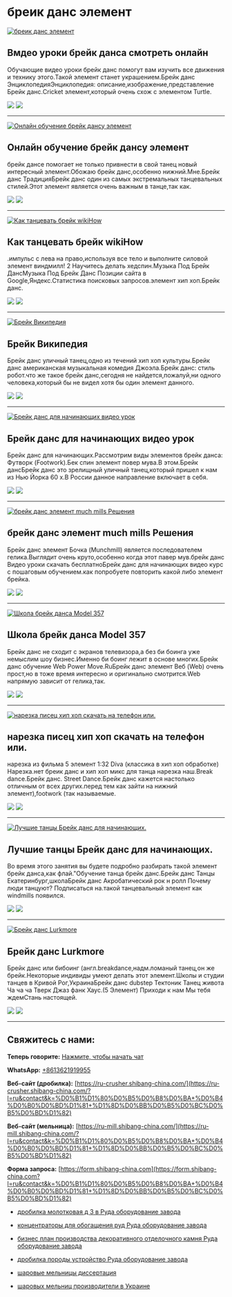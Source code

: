 # бреик данс элемент

<a href="https://swt.shibang-china.com/?l=ru&img&k=%D0%B1%D1%80%D0%B5%D0%B8%D0%BA+%D0%B4%D0%B0%D0%BD%D1%81+%D1%8D%D0%BB%D0%B5%D0%BC%D0%B5%D0%BD%D1%82" target="_blank">![бреик данс элемент](http://static.shibang-china.com/all-800x300/1176.jpg)</a>

## Вмдео уроки брейк данса смотреть онлайн
Обучающие видео уроки брейк данс помогут вам изучить все движения и технику этого.Такой элемент станет украшением.Брейк данс ЭнциклопедияЭнциклопедия: описание,изображение,представление Брейк данс.Cricket элемент,который очень схож с элементом Turtle.


<a href="https://whatsapp.shibangsoft.com/WhatsApp.php" target="_blank" title="WhatsApp">![](http://static.shibang-china.com/icon/whatsapp.png)</a> <a href="https://swt.shibang-china.com/?l=ru&icon&k=%D0%B1%D1%80%D0%B5%D0%B8%D0%BA+%D0%B4%D0%B0%D0%BD%D1%81+%D1%8D%D0%BB%D0%B5%D0%BC%D0%B5%D0%BD%D1%82" target="_blank">![](http://static.shibang-china.com/icon/chat-ru.png)</a>

---

<a href="https://swt.shibang-china.com/?l=ru&img&k=%D0%B1%D1%80%D0%B5%D0%B8%D0%BA+%D0%B4%D0%B0%D0%BD%D1%81+%D1%8D%D0%BB%D0%B5%D0%BC%D0%B5%D0%BD%D1%82" target="_blank">![Онлайн обучение брейк дансу элемент](http://static.shibang-china.com/all-800x300/402.jpg)</a>

## Онлайн обучение брейк дансу элемент
брейк дансе помогает не только привнести в свой танец новый интересный элемент.Обожаю брейк данс,особенно нижний.Мне.Брейк данс ТрадицияБрейк данс один из самых экстремальных танцевальных стилей.Этот элемент является очень важным в танце,так как.


<a href="https://whatsapp.shibangsoft.com/WhatsApp.php" target="_blank" title="WhatsApp">![](http://static.shibang-china.com/icon/whatsapp.png)</a> <a href="https://swt.shibang-china.com/?l=ru&icon&k=%D0%B1%D1%80%D0%B5%D0%B8%D0%BA+%D0%B4%D0%B0%D0%BD%D1%81+%D1%8D%D0%BB%D0%B5%D0%BC%D0%B5%D0%BD%D1%82" target="_blank">![](http://static.shibang-china.com/icon/chat-ru.png)</a>

---

<a href="https://swt.shibang-china.com/?l=ru&img&k=%D0%B1%D1%80%D0%B5%D0%B8%D0%BA+%D0%B4%D0%B0%D0%BD%D1%81+%D1%8D%D0%BB%D0%B5%D0%BC%D0%B5%D0%BD%D1%82" target="_blank">![Как танцевать брейк wikiHow](http://static.shibang-china.com/all-800x300/935.jpg)</a>

## Как танцевать брейк wikiHow
.импульс с лева на право,используя все тело и выполните силовой элемент виндмилл! 2 Научитесь делать хедспин.Музыка Под Брейк ДансМузыка Под Брейк Данс Позиции сайта в Google,Яндекс.Статистика поисковых запросов.элемент хип хоп.Брейк данс.


<a href="https://whatsapp.shibangsoft.com/WhatsApp.php" target="_blank" title="WhatsApp">![](http://static.shibang-china.com/icon/whatsapp.png)</a> <a href="https://swt.shibang-china.com/?l=ru&icon&k=%D0%B1%D1%80%D0%B5%D0%B8%D0%BA+%D0%B4%D0%B0%D0%BD%D1%81+%D1%8D%D0%BB%D0%B5%D0%BC%D0%B5%D0%BD%D1%82" target="_blank">![](http://static.shibang-china.com/icon/chat-ru.png)</a>

---

<a href="https://swt.shibang-china.com/?l=ru&img&k=%D0%B1%D1%80%D0%B5%D0%B8%D0%BA+%D0%B4%D0%B0%D0%BD%D1%81+%D1%8D%D0%BB%D0%B5%D0%BC%D0%B5%D0%BD%D1%82" target="_blank">![Брейк Википедия](http://static.shibang-china.com/all-800x300/1185.jpg)</a>

## Брейк Википедия
Брейк данс уличный танец,одно из течений хип хоп культуры.Брейк данс американская музыкальная комедия Джоэла.Брейк данс: стиль робот.что же такое брейк данс,сегодня не найдется,пожалуй,ни одного человека,который бы не видел хотя бы один элемент данного.


<a href="https://whatsapp.shibangsoft.com/WhatsApp.php" target="_blank" title="WhatsApp">![](http://static.shibang-china.com/icon/whatsapp.png)</a> <a href="https://swt.shibang-china.com/?l=ru&icon&k=%D0%B1%D1%80%D0%B5%D0%B8%D0%BA+%D0%B4%D0%B0%D0%BD%D1%81+%D1%8D%D0%BB%D0%B5%D0%BC%D0%B5%D0%BD%D1%82" target="_blank">![](http://static.shibang-china.com/icon/chat-ru.png)</a>

---

<a href="https://swt.shibang-china.com/?l=ru&img&k=%D0%B1%D1%80%D0%B5%D0%B8%D0%BA+%D0%B4%D0%B0%D0%BD%D1%81+%D1%8D%D0%BB%D0%B5%D0%BC%D0%B5%D0%BD%D1%82" target="_blank">![Брейк данс для начинающих видео урок](http://static.shibang-china.com/all-800x300/1156.jpg)</a>

## Брейк данс для начинающих видео урок
Брейк данс для начинающих.Рассмотрим виды элементов брейк данса: Футворк (Footwork).Бек спин элемент повер мува.В этом.Брейк дансБрейк данс это зрелищный уличный танец,который пришел к нам из Нью Йорка 60 х.В России данное направление включает в себя.


<a href="https://whatsapp.shibangsoft.com/WhatsApp.php" target="_blank" title="WhatsApp">![](http://static.shibang-china.com/icon/whatsapp.png)</a> <a href="https://swt.shibang-china.com/?l=ru&icon&k=%D0%B1%D1%80%D0%B5%D0%B8%D0%BA+%D0%B4%D0%B0%D0%BD%D1%81+%D1%8D%D0%BB%D0%B5%D0%BC%D0%B5%D0%BD%D1%82" target="_blank">![](http://static.shibang-china.com/icon/chat-ru.png)</a>

---

<a href="https://swt.shibang-china.com/?l=ru&img&k=%D0%B1%D1%80%D0%B5%D0%B8%D0%BA+%D0%B4%D0%B0%D0%BD%D1%81+%D1%8D%D0%BB%D0%B5%D0%BC%D0%B5%D0%BD%D1%82" target="_blank">![брейк данс элемент much mills Решения](http://static.shibang-china.com/all-800x300/352.jpg)</a>

## брейк данс элемент much mills Решения
Брейк данс элемент Бочка (Munchmill) является последователем гелика.Выглядит очень круто,особенно когда этот павер мув.брейк данс Видео уроки скачать бесплатноБрейк данс для начинающих видео курс с пошаговым обучением.как попробуете повторить какой либо элемент брейка.


<a href="https://whatsapp.shibangsoft.com/WhatsApp.php" target="_blank" title="WhatsApp">![](http://static.shibang-china.com/icon/whatsapp.png)</a> <a href="https://swt.shibang-china.com/?l=ru&icon&k=%D0%B1%D1%80%D0%B5%D0%B8%D0%BA+%D0%B4%D0%B0%D0%BD%D1%81+%D1%8D%D0%BB%D0%B5%D0%BC%D0%B5%D0%BD%D1%82" target="_blank">![](http://static.shibang-china.com/icon/chat-ru.png)</a>

---

<a href="https://swt.shibang-china.com/?l=ru&img&k=%D0%B1%D1%80%D0%B5%D0%B8%D0%BA+%D0%B4%D0%B0%D0%BD%D1%81+%D1%8D%D0%BB%D0%B5%D0%BC%D0%B5%D0%BD%D1%82" target="_blank">![Школа брейк данса Model 357](http://static.shibang-china.com/all-800x300/1220.jpg)</a>

## Школа брейк данса Model 357
Брейк данс не сходит с экранов телевизора,а без би боинга уже немыслим шоу бизнес.Именно би боинг лежит в основе многих.Брейк данс обучение Web Power Move.RuБрейк данс элемент Веб (Web) очень прост,но в тоже время интересно и оригинально смотрится.Web напрямую зависит от гелика,так.


<a href="https://whatsapp.shibangsoft.com/WhatsApp.php" target="_blank" title="WhatsApp">![](http://static.shibang-china.com/icon/whatsapp.png)</a> <a href="https://swt.shibang-china.com/?l=ru&icon&k=%D0%B1%D1%80%D0%B5%D0%B8%D0%BA+%D0%B4%D0%B0%D0%BD%D1%81+%D1%8D%D0%BB%D0%B5%D0%BC%D0%B5%D0%BD%D1%82" target="_blank">![](http://static.shibang-china.com/icon/chat-ru.png)</a>

---

<a href="https://swt.shibang-china.com/?l=ru&img&k=%D0%B1%D1%80%D0%B5%D0%B8%D0%BA+%D0%B4%D0%B0%D0%BD%D1%81+%D1%8D%D0%BB%D0%B5%D0%BC%D0%B5%D0%BD%D1%82" target="_blank">![нарезка писец хип хоп скачать на телефон или.](http://static.shibang-china.com/all-800x300/1188.jpg)</a>

## нарезка писец хип хоп скачать на телефон или.
нарезка из фильма 5 элемент 1:32 Diva (классика в хип хоп обработке) Нарезка.нет бреик данс и хип хоп микс для танца нарезка наш.Break dance.Брейк данс. Street Dance.Брейк данс кажется настолько отличным от всех других.перед тем как зайти на нижний элемент),footwork (так называемые.


<a href="https://whatsapp.shibangsoft.com/WhatsApp.php" target="_blank" title="WhatsApp">![](http://static.shibang-china.com/icon/whatsapp.png)</a> <a href="https://swt.shibang-china.com/?l=ru&icon&k=%D0%B1%D1%80%D0%B5%D0%B8%D0%BA+%D0%B4%D0%B0%D0%BD%D1%81+%D1%8D%D0%BB%D0%B5%D0%BC%D0%B5%D0%BD%D1%82" target="_blank">![](http://static.shibang-china.com/icon/chat-ru.png)</a>

---

<a href="https://swt.shibang-china.com/?l=ru&img&k=%D0%B1%D1%80%D0%B5%D0%B8%D0%BA+%D0%B4%D0%B0%D0%BD%D1%81+%D1%8D%D0%BB%D0%B5%D0%BC%D0%B5%D0%BD%D1%82" target="_blank">![Лучшие танцы Брейк данс для начинающих.](http://static.shibang-china.com/all-800x300/746.jpg)</a>

## Лучшие танцы Брейк данс для начинающих.
Во время этого занятия вы будете подробно разбирать такой элемент брейк данса,как флай."Обучение танца брейк данс.Брейк данс Танцы Екатеринбург,школаБрейк данс Акробатический рок н ролл Почему люди танцуют? Подписаться на.такой танцевальный элемент как windmills появился.


<a href="https://whatsapp.shibangsoft.com/WhatsApp.php" target="_blank" title="WhatsApp">![](http://static.shibang-china.com/icon/whatsapp.png)</a> <a href="https://swt.shibang-china.com/?l=ru&icon&k=%D0%B1%D1%80%D0%B5%D0%B8%D0%BA+%D0%B4%D0%B0%D0%BD%D1%81+%D1%8D%D0%BB%D0%B5%D0%BC%D0%B5%D0%BD%D1%82" target="_blank">![](http://static.shibang-china.com/icon/chat-ru.png)</a>

---

<a href="https://swt.shibang-china.com/?l=ru&img&k=%D0%B1%D1%80%D0%B5%D0%B8%D0%BA+%D0%B4%D0%B0%D0%BD%D1%81+%D1%8D%D0%BB%D0%B5%D0%BC%D0%B5%D0%BD%D1%82" target="_blank">![Брейк данс Lurkmore](http://static.shibang-china.com/all-800x300/290.jpg)</a>

## Брейк данс Lurkmore
Брейк данс или бибоинг (англ.breakdance,надм.ломаный танец,он же брейк.Некоторые индивиды умеют делать этот элемент.Школы и студии танцев в Кривой Рог,УкраинаБрейк данс dubstep Тектоник Танец живота Ча ча ча Тверк Джаз фанк Хаус.(5 Элемент) Приходи к нам Мы тебя ждемСтань настоящей.


<a href="https://whatsapp.shibangsoft.com/WhatsApp.php" target="_blank" title="WhatsApp">![](http://static.shibang-china.com/icon/whatsapp.png)</a> <a href="https://swt.shibang-china.com/?l=ru&icon&k=%D0%B1%D1%80%D0%B5%D0%B8%D0%BA+%D0%B4%D0%B0%D0%BD%D1%81+%D1%8D%D0%BB%D0%B5%D0%BC%D0%B5%D0%BD%D1%82" target="_blank">![](http://static.shibang-china.com/icon/chat-ru.png)</a>

---
## Свяжитесь с нами:

**Теперь говорите:** [Нажмите, чтобы начать чат](https://swt.shibang-china.com?l=ru&contact&k=%D0%B1%D1%80%D0%B5%D0%B8%D0%BA+%D0%B4%D0%B0%D0%BD%D1%81+%D1%8D%D0%BB%D0%B5%D0%BC%D0%B5%D0%BD%D1%82)

**WhatsApp:**  [+8613621919955](https://whatsapp.shibangsoft.com/WhatsApp.php)

**Веб-сайт (дробилка):** [https://ru-crusher.shibang-china.com/](https://ru-crusher.shibang-china.com/?l=ru&contact&k=%D0%B1%D1%80%D0%B5%D0%B8%D0%BA+%D0%B4%D0%B0%D0%BD%D1%81+%D1%8D%D0%BB%D0%B5%D0%BC%D0%B5%D0%BD%D1%82)

**Веб-сайт (мельница):** [https://ru-mill.shibang-china.com/](https://ru-mill.shibang-china.com/?l=ru&contact&k=%D0%B1%D1%80%D0%B5%D0%B8%D0%BA+%D0%B4%D0%B0%D0%BD%D1%81+%D1%8D%D0%BB%D0%B5%D0%BC%D0%B5%D0%BD%D1%82)

**Форма запроса:** [https://form.shibang-china.com](https://form.shibang-china.com?l=ru&contact&k=%D0%B1%D1%80%D0%B5%D0%B8%D0%BA+%D0%B4%D0%B0%D0%BD%D1%81+%D1%8D%D0%BB%D0%B5%D0%BC%D0%B5%D0%BD%D1%82)

* [дробилка молотковая д 3 в Руда оборудование завода](../96/%D0%B4%D1%80%D0%BE%D0%B1%D0%B8%D0%BB%D0%BA%D0%B0%20%D0%BC%D0%BE%D0%BB%D0%BE%D1%82%D0%BA%D0%BE%D0%B2%D0%B0%D1%8F%20%D0%B4%203%20%D0%B2%20%D0%A0%D1%83%D0%B4%D0%B0%20%D0%BE%D0%B1%D0%BE%D1%80%D1%83%D0%B4%D0%BE%D0%B2%D0%B0%D0%BD%D0%B8%D0%B5%20%D0%B7%D0%B0%D0%B2%D0%BE%D0%B4%D0%B0.md)

* [концентраторы для обогащения руд Руда оборудование завода](../100/%D0%BA%D0%BE%D0%BD%D1%86%D0%B5%D0%BD%D1%82%D1%80%D0%B0%D1%82%D0%BE%D1%80%D1%8B%20%D0%B4%D0%BB%D1%8F%20%D0%BE%D0%B1%D0%BE%D0%B3%D0%B0%D1%89%D0%B5%D0%BD%D0%B8%D1%8F%20%D1%80%D1%83%D0%B4%20%D0%A0%D1%83%D0%B4%D0%B0%20%D0%BE%D0%B1%D0%BE%D1%80%D1%83%D0%B4%D0%BE%D0%B2%D0%B0%D0%BD%D0%B8%D0%B5%20%D0%B7%D0%B0%D0%B2%D0%BE%D0%B4%D0%B0.md)

* [бизнес план производства декоративного отделочного камня Руда оборудование завода](../98/%D0%B1%D0%B8%D0%B7%D0%BD%D0%B5%D1%81%20%D0%BF%D0%BB%D0%B0%D0%BD%20%D0%BF%D1%80%D0%BE%D0%B8%D0%B7%D0%B2%D0%BE%D0%B4%D1%81%D1%82%D0%B2%D0%B0%20%D0%B4%D0%B5%D0%BA%D0%BE%D1%80%D0%B0%D1%82%D0%B8%D0%B2%D0%BD%D0%BE%D0%B3%D0%BE%20%D0%BE%D1%82%D0%B4%D0%B5%D0%BB%D0%BE%D1%87%D0%BD%D0%BE%D0%B3%D0%BE%20%D0%BA%D0%B0%D0%BC%D0%BD%D1%8F%20%D0%A0%D1%83%D0%B4%D0%B0%20%D0%BE%D0%B1%D0%BE%D1%80%D1%83%D0%B4%D0%BE%D0%B2%D0%B0%D0%BD%D0%B8%D0%B5%20%D0%B7%D0%B0%D0%B2%D0%BE%D0%B4%D0%B0.md)

* [дробилка породы устройство Руда оборудование завода](../99/%D0%B4%D1%80%D0%BE%D0%B1%D0%B8%D0%BB%D0%BA%D0%B0%20%D0%BF%D0%BE%D1%80%D0%BE%D0%B4%D1%8B%20%D1%83%D1%81%D1%82%D1%80%D0%BE%D0%B9%D1%81%D1%82%D0%B2%D0%BE%20%D0%A0%D1%83%D0%B4%D0%B0%20%D0%BE%D0%B1%D0%BE%D1%80%D1%83%D0%B4%D0%BE%D0%B2%D0%B0%D0%BD%D0%B8%D0%B5%20%D0%B7%D0%B0%D0%B2%D0%BE%D0%B4%D0%B0.md)

* [шаровые мельницы диссертация](../102/%D1%88%D0%B0%D1%80%D0%BE%D0%B2%D1%8B%D0%B5%20%D0%BC%D0%B5%D0%BB%D1%8C%D0%BD%D0%B8%D1%86%D1%8B%20%D0%B4%D0%B8%D1%81%D1%81%D0%B5%D1%80%D1%82%D0%B0%D1%86%D0%B8%D1%8F.md)

* [шаровых мельниц производители в Украине](../104/%D1%88%D0%B0%D1%80%D0%BE%D0%B2%D1%8B%D1%85%20%D0%BC%D0%B5%D0%BB%D1%8C%D0%BD%D0%B8%D1%86%20%D0%BF%D1%80%D0%BE%D0%B8%D0%B7%D0%B2%D0%BE%D0%B4%D0%B8%D1%82%D0%B5%D0%BB%D0%B8%20%D0%B2%20%D0%A3%D0%BA%D1%80%D0%B0%D0%B8%D0%BD%D0%B5.md)